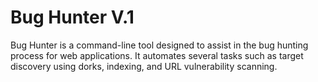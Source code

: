 # Bug Hunter V.1
Bug Hunter is a command-line tool designed to assist in the bug hunting process for web applications. It automates several tasks such as target discovery using dorks, indexing, and URL vulnerability scanning.
